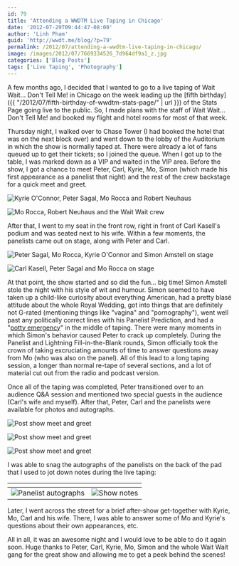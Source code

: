 ```yaml
---
id: 79
title: 'Attending a WWDTM Live Taping in Chicago'
date: '2012-07-29T09:44:47-08:00'
author: 'Linh Pham'
guid: 'http://wwdt.me/blog/?p=79'
permalink: /2012/07/attending-a-wwdtm-live-taping-in-chicago/
image: /images/2012/07/7669334526_7d964df9a1_z.jpg
categories: ['Blog Posts']
tags: ['Live Taping', 'Photography']
---
```


A few months ago, I decided that I wanted to go to a live taping of Wait Wait... Don't Tell Me! in Chicago on the week leading up the [fifth birthday]({{ "/2012/07/fifth-birthday-of-wwdtm-stats-page/" | url }}) of the Stats Page going live to the public. So, I made plans with the staff of Wait Wait... Don't Tell Me! and booked my flight and hotel rooms for most of that week.

Thursday night, I walked over to Chase Tower (I had booked the hotel that was on the next block over) and went down to the lobby of the Auditorium in which the show is normally taped at. There were already a lot of fans queued up to get their tickets; so I joined the queue. When I got up to the table, I was marked down as a VIP and waited in the VIP area. Before the show, I got a chance to meet Peter, Carl, Kyrie, Mo, Simon (which made his first appearance as a panelist that night) and the rest of the crew backstage for a quick meet and greet.

![Kyrie O'Connor, Peter Sagal, Mo Rocca and Robert Neuhaus](/images/2012/07/7669338660_cdd0214f7a_c.jpg)

![Mo Rocca, Robert Neuhaus and the Wait Wait crew](/images/2012/07/7669336970_1179ea6ea6_c.jpg)

After that, I went to my seat in the front row, right in front of Carl Kasell's podium and was seated next to his wife. Within a few moments, the panelists came out on stage, along with Peter and Carl.

![Peter Sagal, Mo Rocca, Kyrie O'Connor and Simon Amstell on stage](/images/2012/07/7669334526_7d964df9a1_c.jpg)

![Carl Kasell, Peter Sagal and Mo Rocca on stage](/images/2012/07/7669332070_e1d02a002c_c.jpg)

At that point, the show started and so did the fun... big time! Simon Amstell stole the night with his style of wit and humour. Simon seemed to have taken up a child-like curiosity about everything American, had a pretty blasé attitude about the whole Royal Wedding, got into things that are definitely not G-rated (mentioning things like "vagina" and "pornography"), went well past any politically correct lines with his Panelist Prediction, and had a "[potty emergency](https://animaniacs.fandom.com/wiki/Episode_26:_Testimonials/Babblin%27_Bijou/Potty_Emergency/Sir_Yaksalot#Potty_Emergency)" in the middle of taping. There were many moments in which Simon's behavior caused Peter to crack up completely. During the Panelist and Lightning Fill-in-the-Blank rounds, Simon officially took the crown of taking excruciating amounts of time to answer questions away from Mo (who was also on the panel). All of this lead to a long taping session, a longer than normal re-tape of several sections, and a lot of material cut out from the radio and podcast version.

Once all of the taping was completed, Peter transitioned over to an audience Q&A session and mentioned two special guests in the audience (Carl's wife and myself). After that, Peter, Carl and the panelists were available for photos and autographs.

![Post show meet and greet](/images/2012/07/7669329402_2e8af383a7_c.jpg)

![Post show meet and greet](/images/2012/07/7669326320_3044e72e53_c.jpg)

![Post show meet and greet](/images/2012/07/7669323724_5923ded59f_c.jpg)

I was able to snag the autographs of the panelists on the back of the pad that I used to jot down notes during the live taping:

| <!-- --> | <!-- --> |
| - | - |
| ![Panelist autographs](/images/2012/07/IMAG0383_599x1000.jpg) | ![Show notes](/images/2012/07/IMAG0384_599x1000.jpg) |

Later, I went across the street for a brief after-show get-together with Kyrie, Mo, Carl and his wife. There, I was able to answer some of Mo and Kyrie's questions about their own appearances, etc.

All in all, it was an awesome night and I would love to be able to do it again soon. Huge thanks to Peter, Carl, Kyrie, Mo, Simon and the whole Wait Wait gang for the great show and allowing me to get a peek behind the scenes!
